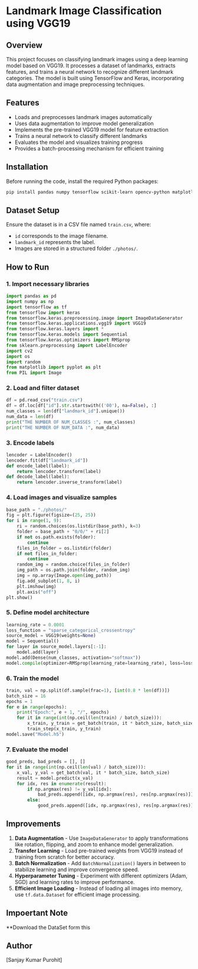 # Landmark Image Classification using VGG19

## Overview
This project focuses on classifying landmark images using a deep learning model based on VGG19. It processes a dataset of landmarks, extracts features, and trains a neural network to recognize different landmark categories. The model is built using TensorFlow and Keras, incorporating data augmentation and image preprocessing techniques.

## Features
- Loads and preprocesses landmark images automatically
- Uses data augmentation to improve model generalization
- Implements the pre-trained VGG19 model for feature extraction
- Trains a neural network to classify different landmarks
- Evaluates the model and visualizes training progress
- Provides a batch-processing mechanism for efficient training

## Installation
Before running the code, install the required Python packages:
```bash
pip install pandas numpy tensorflow scikit-learn opencv-python matplotlib pillow
```

## Dataset Setup
Ensure the dataset is in a CSV file named `train.csv`, where:
- `id` corresponds to the image filename.
- `landmark_id` represents the label.
- Images are stored in a structured folder `./photos/`.

## How to Run
### 1. Import necessary libraries
```python
import pandas as pd
import numpy as np
import tensorflow as tf
from tensorflow import keras
from tensorflow.keras.preprocessing.image import ImageDataGenerator
from tensorflow.keras.applications.vgg19 import VGG19
from tensorflow.keras.layers import *
from tensorflow.keras.models import Sequential
from tensorflow.keras.optimizers import RMSprop
from sklearn.preprocessing import LabelEncoder
import cv2
import os
import random
from matplotlib import pyplot as plt
from PIL import Image
```

### 2. Load and filter dataset
```python
df = pd.read_csv("train.csv")
df = df.loc[df["id"].str.startswith(('00'), na=False), :]
num_classes = len(df["landmark_id"].unique())
num_data = len(df)
print("THE NUMBER OF NUM_CLASSES :", num_classes)
print("THE NUMBER OF NUM_DATA :", num_data)
```

### 3. Encode labels
```python
lencoder = LabelEncoder()
lencoder.fit(df["landmark_id"])
def encode_label(label):
    return lencoder.transform(label)
def decode_label(label):
    return lencoder.inverse_transform(label)
```

### 4. Load images and visualize samples
```python
base_path = "./photos/"
fig = plt.figure(figsize=(25, 25))
for i in range(1, 9):
    ri = random.choices(os.listdir(base_path), k=3)
    folder = base_path + "0/0/" + ri[2]
    if not os.path.exists(folder):
        continue
    files_in_folder = os.listdir(folder)
    if not files_in_folder:
        continue
    random_img = random.choice(files_in_folder)
    img_path = os.path.join(folder, random_img)
    img = np.array(Image.open(img_path))
    fig.add_subplot(1, 8, i)
    plt.imshow(img)
    plt.axis("off")
plt.show()
```

### 5. Define model architecture
```python
learning_rate = 0.0001
loss_function = "sparse_categorical_crossentropy"
source_model = VGG19(weights=None)
model = Sequential()
for layer in source_model.layers[:-1]:
    model.add(layer)
model.add(Dense(num_classes, activation="softmax"))
model.compile(optimizer=RMSprop(learning_rate=learning_rate), loss=loss_function, metrics=["accuracy"])
```

### 6. Train the model
```python
train, val = np.split(df.sample(frac=1), [int(0.8 * len(df))])
batch_size = 16
epochs = 1
for e in range(epochs):
    print("Epoch:", e + 1, "/", epochs)
    for it in range(int(np.ceil(len(train) / batch_size))):
        x_train, y_train = get_batch(train, it * batch_size, batch_size)
        train_step(x_train, y_train)
model.save("Model.h5")
```

### 7. Evaluate the model
```python
good_preds, bad_preds = [], []
for it in range(int(np.ceil(len(val) / batch_size))):
    x_val, y_val = get_batch(val, it * batch_size, batch_size)
    result = model.predict(x_val)
    for idx, res in enumerate(result):
        if np.argmax(res) != y_val[idx]:
            bad_preds.append([idx, np.argmax(res), res[np.argmax(res)]])
        else:
            good_preds.append([idx, np.argmax(res), res[np.argmax(res)]])
```

## Improvements
1. **Data Augmentation** - Use `ImageDataGenerator` to apply transformations like rotation, flipping, and zoom to enhance model generalization.
2. **Transfer Learning** - Load pre-trained weights from VGG19 instead of training from scratch for better accuracy.
3. **Batch Normalization** - Add `BatchNormalization()` layers in between to stabilize learning and improve convergence speed.
4. **Hyperparameter Tuning** - Experiment with different optimizers (Adam, SGD) and learning rates to improve performance.
5. **Efficient Image Loading** - Instead of loading all images into memory, use `tf.data.Dataset` for efficient image processing.

## Impoertant Note
**Download the DataSet form this 

## Author
[Sanjay Kumar Purohit]
